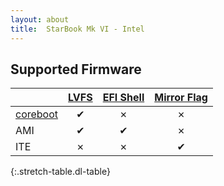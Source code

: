 ```yaml
---
layout: about
title:  StarBook Mk VI - Intel
---
```


## Supported Firmware


|                               | [LVFS]              | [EFI Shell]         | [Mirror Flag]       |
|:------------------------------|:-------------------:|:-------------------:|:-------------------:|
| [coreboot]                    | &#x2714;            | &#x2717;            | &#x2717;            |
| AMI                           | &#x2714;            | &#x2714;            | &#x2717;            |
| ITE                           | &#x2717;            | &#x2717;            | &#x2714;            |
{:.stretch-table.dl-table}


[LVFS]: ../../methods/lvfs.md
[EFI Shell]: ../../methods/efi_shell.md
[Mirror Flag]: ../../methods/mirror_flag.md
[coreboot]: https://github.com/coreboot/coreboot
